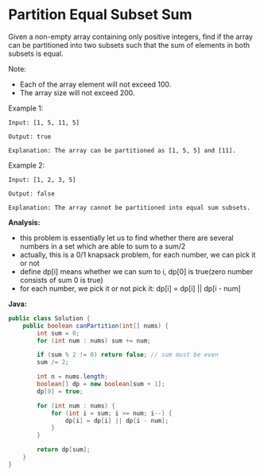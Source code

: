 # Partition Equal Subset Sum

Given a non-empty array containing only positive integers, find if the array can be partitioned into two subsets such that the sum of elements in both subsets is equal.

Note:

- Each of the array element will not exceed 100.
- The array size will not exceed 200.

Example 1:

    Input: [1, 5, 11, 5]

    Output: true

    Explanation: The array can be partitioned as [1, 5, 5] and [11].

Example 2:

    Input: [1, 2, 3, 5]

    Output: false

    Explanation: The array cannot be partitioned into equal sum subsets.

**Analysis:**
- this problem is essentially let us to find whether there are several numbers in a set which are able to sum to a sum/2
- actually, this is a 0/1 knapsack problem, for each number, we can pick it or not
- define dp[i] means whether we can sum to i, dp[0] is true(zero number consists of sum 0 is true)
- for each number, we pick it or not pick it: dp[i] = dp[i] || dp[i - num]

**Java:**
```java
public class Solution {
    public boolean canPartition(int[] nums) {
        int sum = 0;
        for (int num : nums) sum += num;

        if (sum % 2 != 0) return false; // sum must be even
        sum /= 2;

        int n = nums.length;
        boolean[] dp = new boolean[sum + 1];
        dp[0] = true;

        for (int num : nums) {
            for (int i = sum; i >= num; i--) {
                dp[i] = dp[i] || dp[i - num];
            }
        }

        return dp[sum];
    }
}
```
